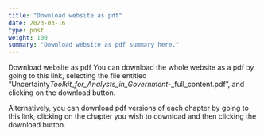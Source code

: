 ```yaml
---
title: "Download website as pdf"
date: 2023-03-16
type: post
weight: 100
summary: "Download website as pdf summary here."
---
```


Download website as pdf
You can download the whole website as a pdf by going to this link, selecting the file entitled “Uncertainty*Toolkit_for_Analysts_in_Government*-\_full_content.pdf”, and clicking on the download button.

Alternatively, you can download pdf versions of each chapter by going to this link, clicking on the chapter you wish to download and then clicking the download button.
